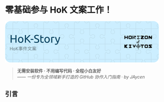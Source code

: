 # 零基础参与 HoK 文案工作！

![alt text](./images/HEAD.png)

> **无需安装软件 · 不用编写代码 · 全程小白友好**  
> —— *一份专为全领域新手打造的 GitHub 协作入门指南 · by JAycen*  

## 引言
